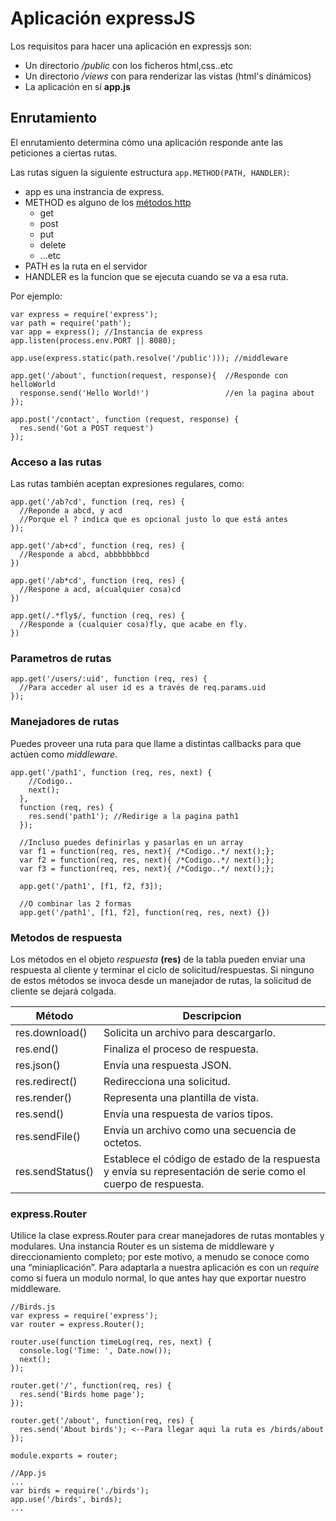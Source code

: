 Aplicación expressJS
==

Los requisitos para hacer una aplicación en expressjs son:
* Un directorio */public* con los ficheros html,css..etc
* Un directorio */views* con para renderizar las vistas (html's dinámicos)
* La aplicación en sí **app.js**


## Enrutamiento

El enrutamiento determina cómo una aplicación responde ante las peticiones a ciertas rutas.

Las rutas siguen la siguiente estructura `app.METHOD(PATH, HANDLER)`:
- app es una instrancia de express.
- METHOD es alguno de los [métodos http](https://en.wikipedia.org/wiki/Hypertext_Transfer_Protocol#Request_methods)
  - get
  - post
  - put
  - delete
  - ...etc
- PATH es la ruta en el servidor
- HANDLER es la funcion que se ejecuta cuando se va a esa ruta.

Por ejemplo:

~~~
var express = require('express');
var path = require('path');
var app = express(); //Instancia de express
app.listen(process.env.PORT || 8080);

app.use(express.static(path.resolve('/public'))); //middleware

app.get('/about', function(request, response){  //Responde con helloWorld
  response.send('Hello World!')                 //en la pagina about
});

app.post('/contact', function (request, response) {
  res.send('Got a POST request')
});
~~~

### Acceso a las rutas
Las rutas también aceptan expresiones regulares, como:

~~~
app.get('/ab?cd', function (req, res) {
  //Reponde a abcd, y acd
  //Porque el ? indica que es opcional justo lo que está antes  
});

app.get('/ab+cd', function (req, res) {
  //Responde a abcd, abbbbbbbcd
})

app.get('/ab*cd', function (req, res) {
  //Respone a acd, a(cualquier cosa)cd
})

app.get(/.*fly$/, function (req, res) {
  //Responde a (cualquier cosa)fly, que acabe en fly.
})
~~~

### Parametros de rutas

~~~
app.get('/users/:uid', function (req, res) {
  //Para acceder al user id es a través de req.params.uid
});
~~~

### Manejadores de rutas

Puedes proveer una ruta para que llame a distintas callbacks para que actúen como *middleware*.

~~~
app.get('/path1', function (req, res, next) {
    //Codigo..
    next();
  },
  function (req, res) {
    res.send('path1'); //Redirige a la pagina path1
  });

  //Incluso puedes definirlas y pasarlas en un array
  var f1 = function(req, res, next){ /*Codigo..*/ next();};
  var f2 = function(req, res, next){ /*Codigo..*/ next();};
  var f3 = function(req, res, next){ /*Codigo..*/ next();};      

  app.get('/path1', [f1, f2, f3]);

  //O combinar las 2 formas
  app.get('/path1', [f1, f2], function(req, res, next) {})
~~~

### Metodos de respuesta

Los métodos en el objeto *respuesta* **(res)** de la tabla pueden enviar una respuesta al cliente y terminar el ciclo de solicitud/respuestas. Si ninguno de estos métodos se invoca desde un manejador de rutas, la solicitud de cliente se dejará colgada.

| Método | Descripcion |
| ------ | ------ |
|  res.download()  |  Solicita un archivo para descargarlo.  |
|  res.end()  |  Finaliza el proceso de respuesta.  |
|  res.json()  |  Envía una respuesta JSON.  |
|  res.redirect()  |  Redirecciona una solicitud.  |
|  res.render()  |  Representa una plantilla de vista.  |
|  res.send()  |  Envía una respuesta de varios tipos.  |
|  res.sendFile()  |  Envía un archivo como una secuencia de octetos.  |
|  res.sendStatus() | Establece el código de estado de la respuesta y envía su representación de serie como el cuerpo de respuesta. |

### express.Router

Utilice la clase express.Router para crear manejadores de rutas montables y modulares. Una instancia Router es un sistema de middleware y direccionamiento completo; por este motivo, a menudo se conoce como una “miniaplicación”.
Para adaptarla a nuestra aplicación es con un *require* como si fuera un modulo normal, lo que antes hay que exportar nuestro middleware.

~~~
//Birds.js
var express = require('express');
var router = express.Router();

router.use(function timeLog(req, res, next) {
  console.log('Time: ', Date.now());
  next();
});

router.get('/', function(req, res) {
  res.send('Birds home page');
});

router.get('/about', function(req, res) {
  res.send('About birds'); <--Para llegar aqui la ruta es /birds/about
});

module.exports = router;
~~~

~~~
//App.js
...
var birds = require('./birds');
app.use('/birds', birds);
...

~~~
